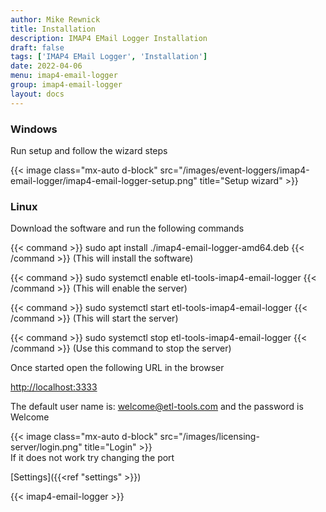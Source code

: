 ```yaml
---
author: Mike Rewnick
title: Installation
description: IMAP4 EMail Logger Installation
draft: false
tags: ['IMAP4 EMail Logger', 'Installation']
date: 2022-04-06
menu: imap4-email-logger
group: imap4-email-logger
layout: docs
---
```


### Windows

Run setup and follow the wizard steps

{{< image class="mx-auto d-block"  src="/images/event-loggers/imap4-email-logger/imap4-email-logger-setup.png" title="Setup wizard" >}}

### Linux

Download the software and run the following commands

{{< command >}}
sudo apt install ./imap4-email-logger-amd64.deb
{{< /command >}}
(This will install the software)

{{< command >}}
sudo systemctl enable etl-tools-imap4-email-logger
{{< /command >}}
(This will enable the server)

{{< command >}}
sudo systemctl start etl-tools-imap4-email-logger
{{< /command >}}
(This will start the server)

{{< command >}}
sudo systemctl stop etl-tools-imap4-email-logger
{{< /command >}}
(Use this command to stop the server)

Once started open the following URL in the browser

[http://localhost:3333](http://localhost:3333)

The default user name is: welcome@etl-tools.com and the password is Welcome

{{< image class="mx-auto d-block"  src="/images/licensing-server/login.png" title="Login" >}}
\
If it does not work try changing the port

[Settings]({{<ref "settings" >}})

{{< imap4-email-logger >}}
